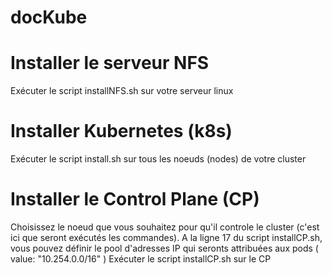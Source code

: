 # docKube
# Installer le serveur NFS
Exécuter le script installNFS.sh sur votre serveur linux
# Installer Kubernetes (k8s)
Exécuter le script install.sh sur tous les noeuds (nodes) de votre cluster
# Installer le Control Plane (CP)
Choisissez le noeud que vous souhaitez pour qu'il controle le cluster (c'est ici que seront exécutés les commandes).
A la ligne 17 du script installCP.sh, vous pouvez définir le pool d'adresses IP qui seronts attribuées aux pods ( value: "10.254.0.0\/16" )
Exécuter le script installCP.sh sur le CP
